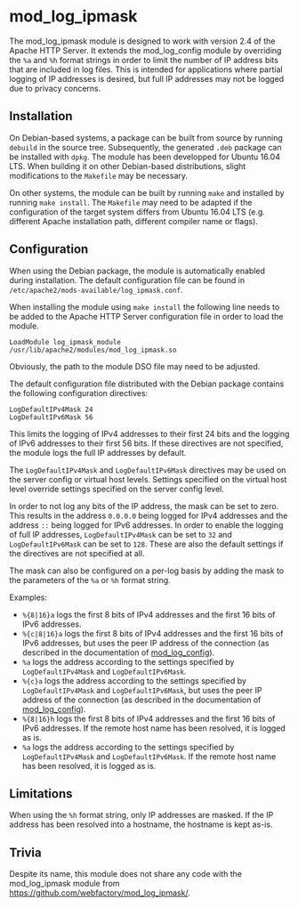 mod_log_ipmask
==============

The mod_log_ipmask module is designed to work with version 2.4 of the Apache
HTTP Server. It extends the mod_log_config module by overriding the `%a` and
`%h` format strings in order to limit the number of IP address bits that are
included in log files. This is intended for applications where partial logging
of IP addresses is desired, but full IP addresses may not be logged due to
privacy concerns.


Installation
------------

On Debian-based systems, a package can be built from source by running `debuild`
in the source tree. Subsequently, the generated `.deb` package can be installed
with `dpkg`. The module has been developped for Ubuntu 16.04 LTS. When building
it on other Debian-based distributions, slight modifications to the `Makefile`
may be necessary.

On other systems, the module can be built by running `make` and installed by
running `make install`. The `Makefile` may need to be adapted if the
configuration of the target system differs from Ubuntu 16.04 LTS (e.g. different
Apache installation path, different compiler name or flags).


Configuration
-------------

When using the Debian package, the module is automatically enabled during
installation. The default configuration file can be found in
`/etc/apache2/mods-available/log_ipmask.conf`.

When installing the module using `make install` the following line needs to be
added to the Apache HTTP Server configuration file in order to load the module.

```
LoadModule log_ipmask_module /usr/lib/apache2/modules/mod_log_ipmask.so
```

Obviously, the path to the module DSO file may need to be adjusted.

The default configuration file distributed with the Debian package contains the
following configuration directives:

```
LogDefaultIPv4Mask 24
LogDefaultIPv6Mask 56
```

This limits the logging of IPv4 addresses to their first 24 bits and the logging
of IPv6 addresses to their first 56 bits. If these directives are not specified,
the module logs the full IP addresses by default.

The `LogDefaultIPv4Mask` and `LogDefaultIPv6Mask` directives may be used on the
server config or virtual host levels. Settings specified on the virtual host
level override settings specified on the server config level.

In order to not log any bits of the IP address, the mask can be set to zero.
This results in the address `0.0.0.0` being logged for IPv4 addresses and the
address `::` being logged for IPv6 addresses. In order to enable the logging of
full IP addresses, `LogDefaultIPv4Mask` can be set to `32` and
`LogDefaultIPv6Mask` can be set to `128`. These are also the default settings if
the directives are not specified at all.

The mask can also be configured on a per-log basis by adding the mask to the
parameters of the `%a` or `%h` format string.

Examples:

- `%{8|16}a` logs the first 8 bits of IPv4 addresses and the first 16 bits of
  IPv6 addresses.
- `%{c|8|16}a` logs the first 8 bits of IPv4 addresses and the first 16 bits of
  IPv6 addresses, but uses the peer IP address of the connection (as
  described in the documentation of
  [mod_log_config](http://httpd.apache.org/docs/2.4/mod/mod_log_config.html)).
- `%a` logs the address according to the settings specified by
  `LogDefaultIPv4Mask` and `LogDefaultIPv6Mask`.
- `%{c}a` logs the address according to the settings specified by
  `LogDefaultIPv4Mask` and `LogDefaultIPv6Mask`, but uses the peer IP address of
  the connection (as described in the documentation of
  [mod_log_config](http://httpd.apache.org/docs/2.4/mod/mod_log_config.html)).
- `%{8|16}h` logs the first 8 bits of IPv4 addresses and the first 16 bits of
  IPv6 addresses. If the remote host name has been resolved, it is logged as is.
- `%a` logs the address according to the settings specified by
  `LogDefaultIPv4Mask` and `LogDefaultIPv6Mask`.  If the remote host name has
  been resolved, it is logged as is.


Limitations
-----------

When using the `%h` format string, only IP addresses are masked. If the IP
address has been resolved into a hostname, the hostname is kept as-is.


Trivia
------

Despite its name, this module does not share any code with the mod_log_ipmask
module from https://github.com/webfactory/mod_log_ipmask/.
